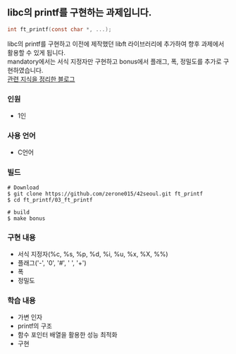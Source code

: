 ## libc의 printf를 구현하는 과제입니다.  
```c
int ft_printf(const char *, ...);
```
libc의 printf를 구현하고 이전에 제작했던 libft 라이브러리에 추가하여 향후 과제에서 활용할 수 있게 됩니다.  
mandatory에서는 서식 지정자만 구현하고 bonus에서 플래그, 폭, 정밀도를 추가로 구현하였습니다.   
[관련 지식을 정리한 블로그](https://velog.io/@zerone015/series/ftprintf)

### 인원
- 1인
### 사용 언어
- C언어
### 빌드
```shell
# Download
$ git clone https://github.com/zerone015/42seoul.git ft_printf
$ cd ft_printf/03_ft_printf

# build
$ make bonus
```
### 구현 내용
- 서식 지정자(%c, %s, %p, %d, %i, %u, %x, %X, %%)
- 플래그('-', '0', '#', ' ', '+')
- 폭
- 정밀도
### 학습 내용
- 가변 인자
- printf의 구조
- 함수 포인터 배열을 활용한 성능 최적화
- 구현
